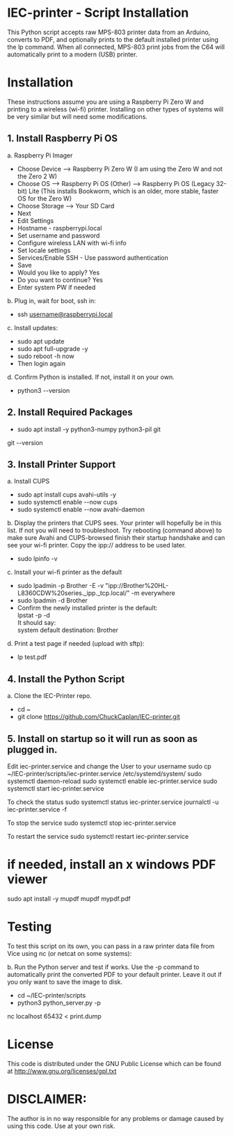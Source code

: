 # IEC-printer - Script Installation

This Python script accepts raw MPS-803 printer data from an Arduino, converts to PDF, and optionally prints to the default installed printer using the lp command. When all connected, MPS-803 print jobs from the C64 will automatically print to a modern (USB) printer.

# Installation

These instructions assume you are using a Raspberry Pi Zero W and printing to a wireless (wi-fi) printer. Installing on other types of systems will be very similar but will need some modifications.

## 1. Install Raspberry Pi OS

a. Raspberry Pi Imager
- Choose Device --> Raspberry Pi Zero W (I am using the Zero W and not the Zero 2 W)
- Choose OS --> Raspberry Pi OS (Other) --> Raspberry Pi OS (Legacy 32-bit) Lite (This installs Bookworm, which is an older, more stable, faster OS for the Zero W)
- Choose Storage --> Your SD Card
- Next
- Edit Settings
- Hostname - raspberrypi.local
- Set username and password
- Configure wireless LAN with wi-fi info
- Set locale settings
- Services/Enable SSH - Use password authentication
- Save
- Would you like to apply? Yes
- Do you want to continue? Yes
- Enter system PW if needed

b. Plug in, wait for boot, ssh in:
- ssh username@raspberrypi.local

c. Install updates:
- sudo apt update
- sudo apt full-upgrade -y
- sudo reboot -h now
- Then login again

d. Confirm Python is installed. If not, install it on your own.
- python3 --version

## 2. Install Required Packages
- sudo apt install -y python3-numpy python3-pil git

git --version

## 3. Install Printer Support
a. Install CUPS
- sudo apt install cups avahi-utils -y
- sudo systemctl enable --now cups
- sudo systemctl enable --now avahi-daemon

b. Display the printers that CUPS sees. Your printer will hopefully be in this list. If not you will need to troubleshoot. Try rebooting (command above) to make sure  Avahi and CUPS-browsed finish their startup handshake and can see your wi-fi printer. Copy the ipp:// address to be used later.
- sudo lpinfo -v

c. Install your wi-fi printer as the default
- sudo lpadmin -p Brother -E -v "ipp://Brother%20HL-L8360CDW%20series._ipp._tcp.local/" -m everywhere
- sudo lpadmin -d Brother
- Confirm the newly installed printer is the default:\
lpstat -p -d\
It should say:\
system default destination: Brother

d. Print a test page if needed (upload with sftp):
- lp test.pdf

## 4. Install the Python Script
a. Clone the IEC-Printer repo.
- cd ~    
- git clone https://github.com/ChuckCaplan/IEC-printer.git



## 5. Install on startup so it will run as soon as plugged in.

Edit iec-printer.service and change the User to your username
sudo cp ~/IEC-printer/scripts/iec-printer.service /etc/systemd/system/
sudo systemctl daemon-reload
sudo systemctl enable iec-printer.service
sudo systemctl start iec-printer.service

To check the status
sudo systemctl status iec-printer.service
journalctl -u iec-printer.service -f

To stop the service
sudo systemctl stop iec-printer.service

To restart the service
sudo systemctl restart iec-printer.service

# if needed, install an x windows PDF viewer
sudo apt install -y mupdf
mupdf mypdf.pdf

# Testing
To test this script on its own, you can pass in a raw printer data file from Vice using nc (or netcat on some systems):

b. Run the Python server and test if works. Use the -p command to automatically print the converted PDF to your default printer. Leave it out if you only want to save the image to disk.
- cd ~/IEC-printer/scripts
- python3 python_server.py -p

nc localhost 65432 < print.dump

# License

This code is distributed under the GNU Public License
which can be found at http://www.gnu.org/licenses/gpl.txt

# DISCLAIMER:
The author is in no way responsible for any problems or damage caused by using this code. Use at your own risk.